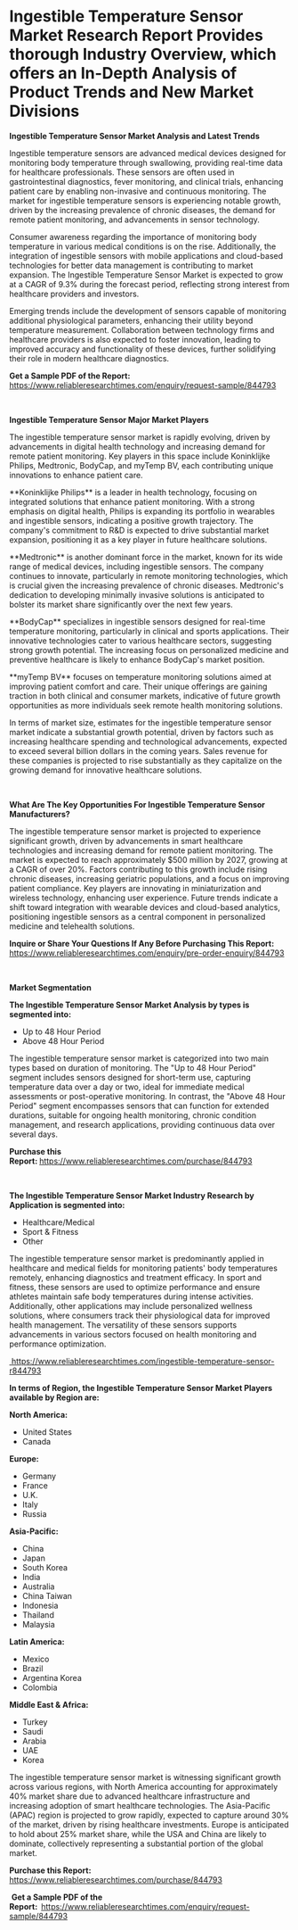 <p><h1>Ingestible Temperature Sensor Market Research Report Provides thorough Industry Overview, which offers an In-Depth Analysis of Product Trends and New Market Divisions</h1></p><p><strong>Ingestible Temperature Sensor Market Analysis and Latest Trends</strong></p>
<p><p>Ingestible temperature sensors are advanced medical devices designed for monitoring body temperature through swallowing, providing real-time data for healthcare professionals. These sensors are often used in gastrointestinal diagnostics, fever monitoring, and clinical trials, enhancing patient care by enabling non-invasive and continuous monitoring. The market for ingestible temperature sensors is experiencing notable growth, driven by the increasing prevalence of chronic diseases, the demand for remote patient monitoring, and advancements in sensor technology.</p><p>Consumer awareness regarding the importance of monitoring body temperature in various medical conditions is on the rise. Additionally, the integration of ingestible sensors with mobile applications and cloud-based technologies for better data management is contributing to market expansion. The Ingestible Temperature Sensor Market is expected to grow at a CAGR of 9.3% during the forecast period, reflecting strong interest from healthcare providers and investors. </p><p>Emerging trends include the development of sensors capable of monitoring additional physiological parameters, enhancing their utility beyond temperature measurement. Collaboration between technology firms and healthcare providers is also expected to foster innovation, leading to improved accuracy and functionality of these devices, further solidifying their role in modern healthcare diagnostics.</p></p>
<p><strong>Get a Sample PDF of the Report:&nbsp;</strong> <a href="https://www.reliableresearchtimes.com/enquiry/request-sample/844793?utm_campaign=2657&utm_medium=2&utm_source=Github&utm_content=ia&utm_term=13042025&utm_id=ingestible-temperature-sensor">https://www.reliableresearchtimes.com/enquiry/request-sample/844793</a></p>
<p>&nbsp;</p>
<p><strong>Ingestible Temperature Sensor Major Market Players</strong></p>
<p><p>The ingestible temperature sensor market is rapidly evolving, driven by advancements in digital health technology and increasing demand for remote patient monitoring. Key players in this space include Koninklijke Philips, Medtronic, BodyCap, and myTemp BV, each contributing unique innovations to enhance patient care.</p><p>**Koninklijke Philips** is a leader in health technology, focusing on integrated solutions that enhance patient monitoring. With a strong emphasis on digital health, Philips is expanding its portfolio in wearables and ingestible sensors, indicating a positive growth trajectory. The company's commitment to R&D is expected to drive substantial market expansion, positioning it as a key player in future healthcare solutions.</p><p>**Medtronic** is another dominant force in the market, known for its wide range of medical devices, including ingestible sensors. The company continues to innovate, particularly in remote monitoring technologies, which is crucial given the increasing prevalence of chronic diseases. Medtronic's dedication to developing minimally invasive solutions is anticipated to bolster its market share significantly over the next few years.</p><p>**BodyCap** specializes in ingestible sensors designed for real-time temperature monitoring, particularly in clinical and sports applications. Their innovative technologies cater to various healthcare sectors, suggesting strong growth potential. The increasing focus on personalized medicine and preventive healthcare is likely to enhance BodyCap's market position.</p><p>**myTemp BV** focuses on temperature monitoring solutions aimed at improving patient comfort and care. Their unique offerings are gaining traction in both clinical and consumer markets, indicative of future growth opportunities as more individuals seek remote health monitoring solutions.</p><p>In terms of market size, estimates for the ingestible temperature sensor market indicate a substantial growth potential, driven by factors such as increasing healthcare spending and technological advancements, expected to exceed several billion dollars in the coming years. Sales revenue for these companies is projected to rise substantially as they capitalize on the growing demand for innovative healthcare solutions.</p></p>
<p>&nbsp;</p>
<p><strong>What Are The Key Opportunities For Ingestible Temperature Sensor Manufacturers?</strong></p>
<p><p>The ingestible temperature sensor market is projected to experience significant growth, driven by advancements in smart healthcare technologies and increasing demand for remote patient monitoring. The market is expected to reach approximately $500 million by 2027, growing at a CAGR of over 20%. Factors contributing to this growth include rising chronic diseases, increasing geriatric populations, and a focus on improving patient compliance. Key players are innovating in miniaturization and wireless technology, enhancing user experience. Future trends indicate a shift toward integration with wearable devices and cloud-based analytics, positioning ingestible sensors as a central component in personalized medicine and telehealth solutions.</p></p>
<p><strong>Inquire or Share Your Questions If Any Before Purchasing This Report:</strong> <a href="https://www.reliableresearchtimes.com/enquiry/pre-order-enquiry/844793?utm_campaign=2657&utm_medium=2&utm_source=Github&utm_content=ia&utm_term=13042025&utm_id=ingestible-temperature-sensor">https://www.reliableresearchtimes.com/enquiry/pre-order-enquiry/844793</a></p>
<p>&nbsp;</p>
<p><strong>Market Segmentation</strong></p>
<p><strong>The Ingestible Temperature Sensor Market Analysis by types is segmented into:</strong></p>
<p><ul><li>Up to 48 Hour Period</li><li>Above 48 Hour Period</li></ul></p>
<p><p>The ingestible temperature sensor market is categorized into two main types based on duration of monitoring. The "Up to 48 Hour Period" segment includes sensors designed for short-term use, capturing temperature data over a day or two, ideal for immediate medical assessments or post-operative monitoring. In contrast, the "Above 48 Hour Period" segment encompasses sensors that can function for extended durations, suitable for ongoing health monitoring, chronic condition management, and research applications, providing continuous data over several days.</p></p>
<p><strong>Purchase this Report:&nbsp;</strong><a href="https://www.reliableresearchtimes.com/purchase/844793?utm_campaign=2657&utm_medium=2&utm_source=Github&utm_content=ia&utm_term=13042025&utm_id=ingestible-temperature-sensor">https://www.reliableresearchtimes.com/purchase/844793</a></p>
<p>&nbsp;</p>
<p><strong>The Ingestible Temperature Sensor Market Industry Research by Application is segmented into:</strong></p>
<p><ul><li>Healthcare/Medical</li><li>Sport & Fitness</li><li>Other</li></ul></p>
<p><p>The ingestible temperature sensor market is predominantly applied in healthcare and medical fields for monitoring patients' body temperatures remotely, enhancing diagnostics and treatment efficacy. In sport and fitness, these sensors are used to optimize performance and ensure athletes maintain safe body temperatures during intense activities. Additionally, other applications may include personalized wellness solutions, where consumers track their physiological data for improved health management. The versatility of these sensors supports advancements in various sectors focused on health monitoring and performance optimization.</p></p>
<p><a href="https://www.reliableresearchtimes.com/ingestible-temperature-sensor-r844793?utm_campaign=2657&utm_medium=2&utm_source=Github&utm_content=ia&utm_term=13042025&utm_id=ingestible-temperature-sensor">&nbsp;https://www.reliableresearchtimes.com/ingestible-temperature-sensor-r844793</a></p>
<p><strong>In terms of Region, the Ingestible Temperature Sensor Market Players available by Region are:</strong></p>
<p>
    <p> <strong> North America: </strong>
        <ul>
            <li>United States</li>
            <li>Canada</li>
        </ul>
        </p> 
    <p> <strong> Europe: </strong>
        <ul>
            <li>Germany</li>
            <li>France</li>
            <li>U.K.</li>
            <li>Italy</li>
            <li>Russia</li>
        </ul>
        </p> 
    <p> <strong> Asia-Pacific: </strong>
        <ul>
            <li>China</li>
            <li>Japan</li>
            <li>South Korea</li>
            <li>India</li>
            <li>Australia</li>
            <li>China Taiwan</li>
            <li>Indonesia</li>
            <li>Thailand</li>
            <li>Malaysia</li>
        </ul>
        </p> 
    <p> <strong> Latin America: </strong>
        <ul>
            <li>Mexico</li>
            <li>Brazil</li>
            <li>Argentina Korea</li>
            <li>Colombia</li>
        </ul>
        </p> 
    <p> <strong> Middle East & Africa: </strong>
        <ul>
            <li>Turkey</li>
            <li>Saudi</li>
            <li>Arabia</li>
            <li>UAE</li>
            <li>Korea</li>
        </ul>
    </p>
    </p>
<p><p>The ingestible temperature sensor market is witnessing significant growth across various regions, with North America accounting for approximately 40% market share due to advanced healthcare infrastructure and increasing adoption of smart healthcare technologies. The Asia-Pacific (APAC) region is projected to grow rapidly, expected to capture around 30% of the market, driven by rising healthcare investments. Europe is anticipated to hold about 25% market share, while the USA and China are likely to dominate, collectively representing a substantial portion of the global market.</p></p>
<p><strong>Purchase this Report: </strong><a href="https://www.reliableresearchtimes.com/purchase/844793?utm_campaign=2657&utm_medium=2&utm_source=Github&utm_content=ia&utm_term=13042025&utm_id=ingestible-temperature-sensor">https://www.reliableresearchtimes.com/purchase/844793</a></p>
<p>&nbsp;<strong>Get a Sample PDF of the Report:&nbsp;&nbsp;</strong><a href="https://www.reliableresearchtimes.com/enquiry/request-sample/844793?utm_campaign=2657&utm_medium=2&utm_source=Github&utm_content=ia&utm_term=13042025&utm_id=ingestible-temperature-sensor">https://www.reliableresearchtimes.com/enquiry/request-sample/844793</a></p>
<p><strong></strong></p>
<p><p></p><p></p><p></p></p>